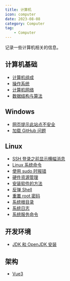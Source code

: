 ```yaml
---
title: 计算机
icon: computer
date: 2023-08-08
category: Computer
tag:
    - Computer
---
```


记录一些计算机相关的信息。

<!-- more -->

## 计算机基础

- [计算机组成](./base/computer_organization.md)
- [操作系统](./base/operating_system.md)
- [计算机网络](./base/computer_network.md)
- [数据结构与算法](./base/data_structure.md)

## Windows

- [网页提示此站点不安全](./windows/site_not_secure.md)
- [加载 GitHub 问题](./windows/github_loading.md)

## Linux

- [SSH 登录之前显示横幅消息](./linux/banner_message.md)
- [Linux 系统命令](./linux/command.md)
- [使用 sudo 时报错](./linux/error_using_sudo.md)
- [硬件资源管理](./linux/hardware_resource.md)
- [安装软件的方法](./linux/install_software.md)
- [反弹 Shell](./linux/rebound_shell.md)
- [重置 root 密码](./linux/reset_root_password.md)
- [系统根目录](./linux/root_directory.md)
- [系统日志](./linux/system_log.md)
- [系统服务命令](./linux/system_service.md)

## 开发环境

- [JDK 和 OpenJDK 安装](./dev_env/jdk.md)

## 架构

- [Vue3](./framework/vue3/)
